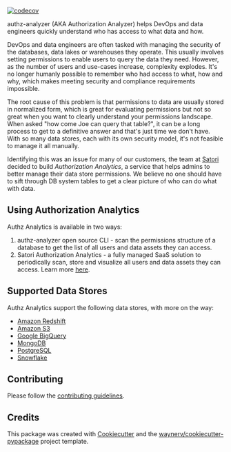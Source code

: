[![codecov](https://codecov.io/gh/SatoriCyber/authz-analyzer/branch/main/graph/badge.svg?token=8S85Z0CAEU)](https://codecov.io/gh/SatoriCyber/authz-analyzer)

authz-analyzer (AKA Authorization Analyzer) helps DevOps and data engineers quickly understand who has access to what data and how.

DevOps and data engineers are often tasked with managing the security of the databases, data lakes or warehouses they operate. This usually involves setting permissions to enable users to query the data they need. However, as the number of users and use-cases increase, complexity explodes. It's no longer humanly possible to remember who had access to what, how and why, which makes meeting security and compliance requirements impossible.

The root cause of this problem is that permissions to data are usually stored in normalized form, which is great for evaluating permissions but not so great when you want to clearly understand your permissions landscape. When asked "how come Joe can query that table?", it can be a long process to get to a definitive answer and that's just time we don't have. With so many data stores, each with its own security model, it's not feasible to manage it all manually.

Identifying this was an issue for many of our customers, the team at [Satori](https://satoricyber.com) decided to build *Authorization Analytics*, a service that helps admins to better manage their data store permissions. We believe no one should have to sift through DB system tables to get a clear picture of who can do what with data.

## Using Authorization Analytics
Authz Analytics is available in two ways:
1. authz-analyzer open source CLI - scan the permissions structure of a database to get the list of all users and data assets they can access.
2. Satori Authorization Analytics - a fully managed SaaS solution to periodically scan, store and visualize all users and data assets they can access. Learn more [here](https://satoricyber.com).

## Supported Data Stores
Authz Analytics support the following data stores, with more on the way:

* [Amazon Redshift](docs/datastores/redshift.md)
* [Amazon S3](docs/datastores/s3.md)
* [Google BigQuery](docs/datastores/bigquery.md)
* [MongoDB](docs/datastores/mongodb.md)
* [PostgreSQL](docs/datastores/postgresql.md)
* [Snowflake](docs/datastores/snowflake.md)

## Contributing
Please follow the [contributing guidelines](CONTRIBUTING.md).

## Credits
This package was created with [Cookiecutter](https://github.com/audreyr/cookiecutter) and the [waynerv/cookiecutter-pypackage](https://github.com/waynerv/cookiecutter-pypackage) project template.
